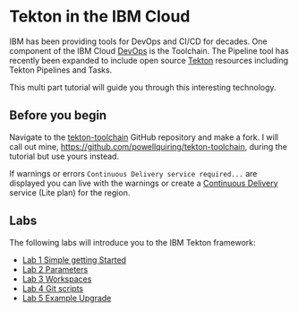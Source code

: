 # Tekton in the IBM Cloud
IBM has been providing tools for DevOps and CI/CD for decades.  One component of the IBM Cloud [DevOps](https://cloud.ibm.com/devops/getting-started) is the Toolchain.  The Pipeline tool has recently been expanded to include open source [Tekton](https://tekton.dev/) resources including Tekton Pipelines and Tasks.

This multi part tutorial will guide you through this interesting technology.

## Before you begin
Navigate to the [tekton-toolchain](https://github.com/IBM-Cloud/tekton-toolchain) GitHub repository and make a fork.  I will call out mine, https://github.com/powellquiring/tekton-toolchain, during the tutorial but use yours instead.

If warnings or errors `Continuous Delivery service required...` are displayed you can live with the warnings or create a [Continuous Delivery](https://cloud.ibm.com/catalog/services/continuous-delivery) service (Lite plan) for the region.

## Labs
The following labs will introduce you to the IBM Tekton framework:
- [Lab 1 Simple getting Started](lab1-simple/README.md)
- [Lab 2 Parameters](lab2-parameters/README.md)
- [Lab 3 Workspaces](lab3-workspaces/README.md)
- [Lab 4 Git scripts](lab4-shared-git/README.md)
- [Lab 5 Example Upgrade](lab5-classic2tekton/README.md)
